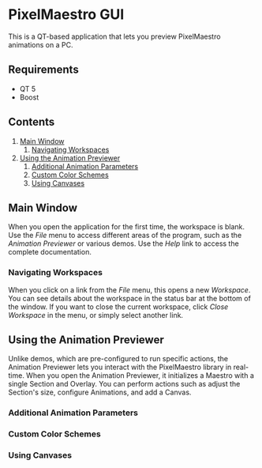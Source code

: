 # PixelMaestro GUI
This is a QT-based application that lets you preview PixelMaestro animations on a PC.

## Requirements
- QT 5
- Boost

## Contents
1. [Main Window](#main-window)
	1. [Navigating Workspaces](#navigating-workspaces)
2. [Using the Animation Previewer](#animation-previewer)
	1. [Additional Animation Parameters](#additional-animation-parameters)
	2. [Custom Color Schemes](#custom-color-schemes)
	3. [Using Canvases](#using-canvases)

## Main Window
When you open the application for the first time, the workspace is blank. Use the *File* menu to access different areas of the program, such as the *Animation Previewer* or various demos. Use the *Help* link to access the complete documentation.

### Navigating Workspaces
When you click on a link from the *File* menu, this opens a new *Workspace*. You can see details about the workspace in the status bar at the bottom of the window. If you want to close the current workspace, click *Close Workspace* in the menu, or simply select another link.

## Using the Animation Previewer
Unlike demos, which are pre-configured to run specific actions, the Animation Previewer lets you interact with the PixelMaestro library in real-time. When you open the Animation Previewer, it initializes a Maestro with a single Section and Overlay. You can perform actions such as adjust the Section's size, configure Animations, and add a Canvas. 

### Additional Animation Parameters
### Custom Color Schemes
### Using Canvases
